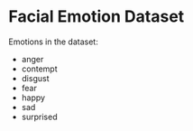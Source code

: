 # Facial Emotion Dataset

Emotions in the dataset:
* anger
* contempt
* disgust
* fear
* happy
* sad
* surprised
